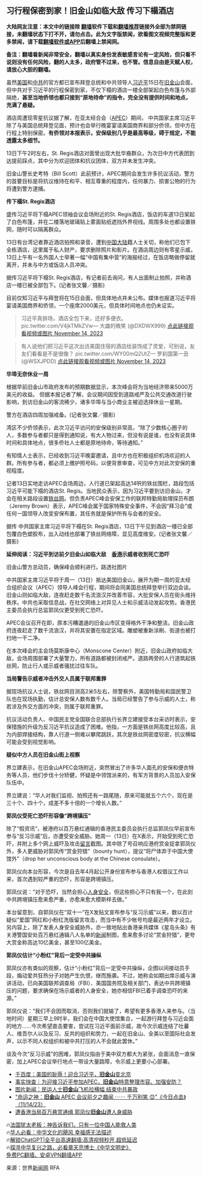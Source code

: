  <!-- 面包屑导航 --> <h2>习行程保密到家！旧金山如临大敌 传习下榻酒店</h2> <p class="notice"><b>大陆网友注意：本文中的链接除 <a href="https://github.com/bannedbook/fanqiang" >翻墙</a>软件下载和<a href="https://github.com/killgcd/justmysocks/blob/master/README.md">翻墙推荐</a>链接外全部为禁网链接，未翻墙状态下打不开，请勿点击。此为文字版禁闻，欲看图文视频完整版和更多禁闻，请下载<a href="https://github.com/bannedbook/fanqiang">翻墙软件或APP</a>后翻墙上禁闻网。</p><p>备注：翻墙看新闻非常安全，翻墙以真实身份发表敏感言论有一定风险，但只看不说则没有任何风险，翻的人太多，政府管不过来，也不管。信息自由是天赋人权，请放心大胆的翻墙。</b></p>  <div class="entry"> <p>虽然<a href="https://www.bannedbook.org/bnews/tag/%e7%be%8e%e5%9b%bd/" class="st_tag internal_tag" rel="tag" title="标签 美国 下的日志">美国</a>和<a href="https://www.bannedbook.org/bnews/tag/%e4%b8%ad%e5%85%b1/" class="st_tag internal_tag" rel="tag" title="标签 中共 下的日志">中共</a>的官方都已宣布拜登总统和中共领导人<a href="https://www.bannedbook.org/bnews/tag/%e4%b9%a0%e8%bf%91%e5%b9%b3/" class="st_tag internal_tag" rel="tag" title="标签 习近平 下的日志">习近平</a>15日在<a href="https://www.bannedbook.org/bnews/tag/%e6%97%a7%e9%87%91%e5%b1%b1/" class="st_tag internal_tag" rel="tag" title="标签 旧金山 下的日志">旧金山</a>会面，但中共对于习近平的行程保密到家，不仅下榻的酒店一楼全部架起白色布篷与外部隔绝，<strong>甚至当地侨领也都只接到“原地待命”的指令，完全没有提供时间和地点，充满了悬疑。</strong></p> <p>酒店周遭现零星抗议据了解，在亚太经合会（<a href="https://www.bannedbook.org/bnews/tag/apec/" class="st_tag internal_tag" rel="tag" title="标签 APEC 下的日志">APEC</a>）期间， 中共国家主席习近平除了与美国总统拜登见面，预计也会举行晚宴宴请美国商界和部分侨领，但中方在行程上特别保密。<strong>有侨领对本报表示，安保级别几乎是最高等级，碍于规定，不能透露太多细节。</strong></p> <p>13日下午2时左右，St. Regis酒店对面曾出现大批华裔群众，为次日中方代表团到达提前踩点，其中分为欢迎团体和抗议团体，双方并未发生冲突。</p> <p>旧金山警长史考特（Bill Scott）此前预计，APEC期间会发生许多抗议活动，警方的首要目标是将抗议维持在和平、相互尊重的程度内，任何暴力、损害公物的行为将遭到警方逮捕。</p> <p><strong>传下榻St. Regis酒店</strong></p> <p>盛传习近平将下榻APEC领袖会议会场附近的St. Regis酒店，饭店的车道13日架起了白色布篷，并在二楼落地玻璃贴上雾面贴纸遮挡外界视线。周围多处也都设置铁网，随时可以隔离群众。</p> <p>13日有台湾记者靠近酒店拍照和录音，遭到<span class='wp_keywordlink_affiliate'><a href="https://www.bannedbook.org/" title="中国" target="_blank">中国</a></span><span class='wp_keywordlink_affiliate'><a href="https://www.bannedbook.org/" title="大陆" target="_blank">大陆</a></span>籍人士关切，称他们已包下全栋酒店，这里属于私人财产，要求删除照片和影片。在酒店周边则有零星示威，13日上午有一名外国人士举著一幅“中国有集中营”的海报经过，在饭店略做停留就离开，并未与中方或饭店人员冲突。</p> <p>据传习近平将下榻St. Regis酒店，有记者前去询问，有人出面制止拍照，并称酒店一楼已被全部包下。(记者张文馨／摄影)</p> <p>目前仅知习近平与拜登将在15日会面，但具体地点并未公布。媒体也报道习近平将宴请美国商界和侨领，一个座席2000美元，但具体时间地点也仍未证实。</p> <blockquote><p>习近平真排场，酒店全包下来，还好多便衣。 pic.twitter.com/V4jkTMkZVw— 大雄的微笑 (@DXDWX999) <a href="https://twitter.com/DXDWX999/status/1724376749105135960?ref_src=twsrc%5Etfw">点此链接观看视频或图片 November 14, 2023</a></p></blockquote> <blockquote><p>有人说他们把习近平这次出访美国住宿的酒店给装饰成了灵堂，可别说，友友们看看是不是很像？ pic.twitter.com/WY00mQ2UtZ— 罗刹国第一丑 (@WSXJPDD) <a href="https://twitter.com/WSXJPDD/status/1724443529932349860?ref_src=twsrc%5Etfw">点此链接观看视频或图片 November 14, 2023</a></p></blockquote> <p><strong>华埠无奈休业一周</strong></p> <p>根据早前旧金山市政府发布的预期数据显示，本次峰会将为当地经济带来5000万美元的收益。 但据本报记者了解，会议期间因受到道路戒严及公共交通改道行驶影响，到访旧金山的客流稀少，诸多华埠与当小商业主被迫选择休业一星期。</p> <p>警方在酒店四周加强戒备。(记者张文馨／摄影)</p> <p>湾区不少侨领表示，此次习近平访问的安保级别非常高，“除了少数核心圈子的人，多数参与者都只是得到通知说，有大人物过来，但没有说是谁，也没有说具体时间和具体地点，很多侨社人士都是原地待命，等待通知。”</p> <p>有知情人士表示，已经收到习近平晚宴邀请，且中方也在积极组织机场欢迎的人群。所有参与者，都必须上缴护照号码，以便背景审查，可见中方对此次安保的重视程度。</p> <p>记者13日实地走访APEC会场周边，人行道已架起高达14呎的铁丝围栏，路段包括习近平可能下榻的酒店St. Regis。当地民众表示，因为习近平要到访旧金山，才会在相关路段设置<a href="https://www.bannedbook.org/bnews/tag/%E9%93%81%E4%B8%9D%E7%BD%91/" class="st_tag internal_tag" rel="tag" title="标签 铁丝网 下的日志">铁丝网</a>。但负责APEC峰会安保工作的联邦特勤局助理探员布朗（Jeremy Brown）表示，APEC峰会属于国家特殊安全事件，不会因“拜习会”或任何一国领导人改变安保布置，其任务就是保护所有与会者的安全。</p> <p>据传 中共国家主席习近平将下榻在St. Regis酒店，13日下午见到酒店一楼已全部包覆白色塑胶布，出入动线也部署了铁丝网络障，显见高度维安。(记者张文馨／摄影)</p> <p><strong>延伸阅读：习近平到访前夕旧金山如临大敌　<a href="https://www.bannedbook.org/bnews/tag/%e9%a6%99%e6%b8%af/" class="st_tag internal_tag" rel="tag" title="标签 香港 下的日志">香港</a>示威者收到死亡恐吓</strong></p> <p>旧金山警方总动员，确保峰会顺利进行。路透社图片</p>  <p>中共国家主席习近平将于周一（13日）抵达美国旧金山，展开为期一周的亚太经合组织会议（APEC）领导人峰会行程，期间将会同美国总统拜登举行双边会谈。旧金山则如临大敌，连夜赶走数千名流浪汉并改善市容，大批安保人员在街头维持秩序。中共也采取信息战，在社交网络上对异见人士和示威活动发起攻势。香港民主委员会执行总监郭凤仪更受到死亡恐吓。</p> <p>APEC会议召开在即，原本污糟邋遢的旧金山市区变得格外干净和整洁。旧金山政府连夜赶走了数千流浪汉，并将其安置在指定区域。雕塑被重新涂刷、街道也被打扫地一干二净。</p> <p>在本次峰会的主会场莫斯康中心（Monscone Center）附近，旧金山政府如临大敌，会场周围部署了大量警力，所有道路都被封闭戒严。道路两旁的人行道筑起铁丝网，防止行人或示威者骚扰过往车队。</p> <p><strong>当局警告示威者冲击外交人员属于联邦重罪</strong></p> <p>据现场抗议人士说，铁丝网目测高2米5左右，除警察外，美国特勤局和国民警卫队也在现场执勤，估计总安保人数有数千人。当局已经警告了参与示威的人士，称若涉及外交方面的冲突，则属于联邦重罪。</p> <p>抗议活动负责人、中国民主党全国联合总部执行长界立建接受本台采访时表示，安保措施的升级为反习近平抗议造成了困难。他指，一方面是铁丝网高度比较高，且为内部焊接结构，靠人行道一侧难以攀爬跳跃，其次是铁丝网密度较密，抗议横幅可能会受到视觉影响。</p> <p><strong>疑似中方人员在旧金山街上视察</strong></p> <p>界立建表示，在旧金山APEC会场附近，突然冒出了许多华人面孔的安保和便衣特务等人员，他们步伐十分矫健，怀疑是中领馆派来的，有军方背景的人员加入安保队伍中。</p> <p>界立建说：“华人对我们监视、拍照还有一路尾随，原来可能就五个六个，现在是三十个、四十个，成差不多十倍的一个增长人数。”</p> <p><strong>郭凤仪受死亡恐吓形容像“跨境镇压”</strong></p>  <p>除了“假资讯”，被港府以百万悬红通辑的香港民主委员会执行总监郭凤仪早前宣布参与“反习示威”后，亦遭受安全威胁。她周一（13日）在X表示，开始受到死亡恐吓，并附上多个网上威吓及攻击<span class='wp_keywordlink'><a href="https://www.bannedbook.org/bnews/tougao/" title="留言" target="_blank">留言</a></span>截图。其中除了号召响应港府赏金捉拿郭凤仪外，多人更威胁对郭凤传“赏金狩猎”（bounty hunt），提议“将尸体弃于中国大使馆外”（drop her unconscious body at the Chinese consulate）。</p> <p>郭凤仪向本台形容，今次是自去年4月起公开身份宣布参与香港人权倡议工作以来，首次遇到较严重的恐吓，形容是跨境镇压。</p> <p>郭凤仪说：“对于恐吓，当然会担心<a href="https://www.bannedbook.org/bnews/tag/%E4%BA%BA%E8%BA%AB%E5%AE%89%E5%85%A8/" class="st_tag internal_tag" rel="tag" title="标签 人身安全 下的日志">人身安全</a>，但这些担心不只有我一个，在此刻中共跨境镇压愈来愈严重，亦愈来愈大模斯样去做。”</p> <p>本台留意到，自郭凤仪在“双十一”在X发贴文宣布参与“反习示威”以来，数以百计疑似“爱国”网红和小粉红洗版留言攻击，而当中有不少帐号均是最近两年才设立。另内容上，除了发表人身安全威胁外，亦一致地贴出香港亲共媒体《星岛头条》有关港警国安处百万悬红通辑八人名单的<span class='wp_keywordlink_affiliate'><a href="https://www.bannedbook.org/" title="新闻">新闻</a></span>制图，愈来愈多讨论“赏金狩猎”，更夸大赏金称高达10亿美金，甚至100亿美金。</p> <p><strong>郭凤仪估计“小粉红”背后一定受中共操纵</strong></p> <p>郭凤仪亦有类似的观察，估计“小粉红”背后一定受中共操纵，企图以间接动员手段，煽动爱共狂热分子对她产生仇恨，继而施袭。不过，她称会如期出席示威与演讲活动，已向美国联邦调查局（FBI）、美国国务院及相关部门，表达中共跨境镇压的问题，要求确保在场示威者的人身安全，她亦相信FBI已着手调查恐吓的来源。”</p> <p>郭凤仪说：“我们不会因而取消，否则我们就输了，希望有更多香港人来参与。（当地时间）星期三早上9时半，我们会在中国大使馆集合，一起游行拜登与习近会面的地方……今次希望直击要害，尝试在习近平面前示威，故今次示威连结了吐蕃人、维吾尔人以及反习、反共的组织和势力，一起在旧金山、全美以至国际社会发声，以示不同人权组织和被中共打压的人不会就此罢休。”</p> <p>谈及今次“反习示威”的困难，郭凤仪指由于美中双方都大为紧张，会面消息一直保密，加上APEC会议举行地点一带设大量路障，令示威上更要小心部署。</p> <!--<div id="taboola-mid-1"></div>--><ul class='op-related-articles' title='相关阅读'> <li><a href='https://www.bannedbook.org/bnews/comments/20231115/1961178.html' target='_blank'>千百度：美国的耻辱！迎合习近平，<b>旧金山</b>变北京</a></li> <li><a href='https://www.bannedbook.org/bnews/headline/20231115/1961167.html' target='_blank'>事实快查｜为迎接习近平参加APEC，<b>旧金山</b>特意整理市容、加强安防？</a></li> <li><a href='https://www.bannedbook.org/bnews/baitai/20231115/1961160.html' target='_blank'>图片新闻：民运人士<b>旧金山</b>飞机拉横幅 结束中共暴政</a></li> <li><a href='https://www.bannedbook.org/bnews/sohnews/20231115/1961125.html' target='_blank'>“命运之神：<b>旧金山</b> APEC 会议前夕之趣闻 ⋯⋯ 千万别笑 😊”《今日点击》（11/14/23）</a></li> <li><a href='https://www.bannedbook.org/bnews/ssgc/20231115/1961121.html' target='_blank'>遭香港当局百万悬赏通缉 郭凤仪<b>旧金山</b>遭人身威胁</a></li> </ul> <p class="texttj"> 🔥<a href="https://www.bannedbook.org/bnews/ssgc/20230219/1850782.html" target="_blank">法国犹太老板：神告诉我们，只有一位中国人能救人类</a><br/> 🔥<a href="https://www.bannedbook.org/bnews/comments/20220220/1694796.html" target="_blank">华人必看：中华文化的飓风 幸福感无法描述</a><br/> 🔥<a href="https://github.com/bannedbook/fanqiang/wiki/V2ray%E6%9C%BA%E5%9C%BA" target="_blank">解锁ChatGPT|全平台高速翻墙:高清视频秒开,超低延迟</a><br/> 🔥<a href="https://www.bannedbook.org/bnews/comments/20220808/1768773.html" target="_blank">探寻中华复兴之路，必看章天亮博士《中华文明史》</a><br/> <a href="https://github.com/bannedbook/fanqiang/wiki/%E7%A6%81%E9%97%BB%E7%BD%91%E5%AE%89%E5%8D%93%E7%BF%BB%E5%A2%99%E6%96%B0%E9%97%BBAPP" target="_blank">免费PC翻墙、安卓VPN翻墙APP</a><br/> </p><p class="src-info">来源：世界<span class='wp_keywordlink_affiliate'><a href="https://www.bannedbook.org/" title="新闻网" target="_blank">新闻网</a></span> RFA </p> <a name='sharetosocial'></a> <div style="margin-bottom:5px;padding-bottom:5px;clear:both"> <div id="archive-pix-1" class="banner-ads"> <!-- AuctionX Display platform tag START --> <div id="27602x728x90x621x_ADSLOT1" clicktrack="%%CLICK_URL_ESC%%"></div>  <!-- AuctionX Display platform tag END --> </div> <div id="archive-pix-2" class="banner-ads"> <!-- AuctionX Display platform tag START --> <div id="27556x300x250x621x_ADSLOT1" clicktrack="%%CLICK_URL_ESC%%" style="margin:0 auto;text-align:center"></div>  <!-- AuctionX Display platform tag END --> </div> </div>  <div id="archive-pix-1" class="banner-ads"> <!-- AuctionX Display platform tag START --> <div id="27603x728x90x621x_ADSLOT1" clicktrack="%%CLICK_URL_ESC%%"></div>  <!-- AuctionX Display platform tag END --> </div> </div><!--END ENTRY--> 